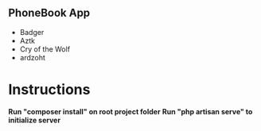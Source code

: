 ## PhoneBook App

*  Badger
*  Aztk
*  Cry of the Wolf
*  ardzoht

# Instructions

**Run "composer install" on root project folder**
**Run "php artisan serve" to initialize server**